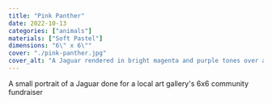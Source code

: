 ```yaml
---
title: "Pink Panther"
date: 2022-10-13
categories: ["animals"]
materials: ["Soft Pastel"]
dimensions: "6\" x 6\""
cover: "./pink-panther.jpg"
cover_alt: "A Jaguar rendered in bright magenta and purple tones over abstract background"
---
```

A small portrait of a Jaguar done for a local art gallery's 6x6 community fundraiser